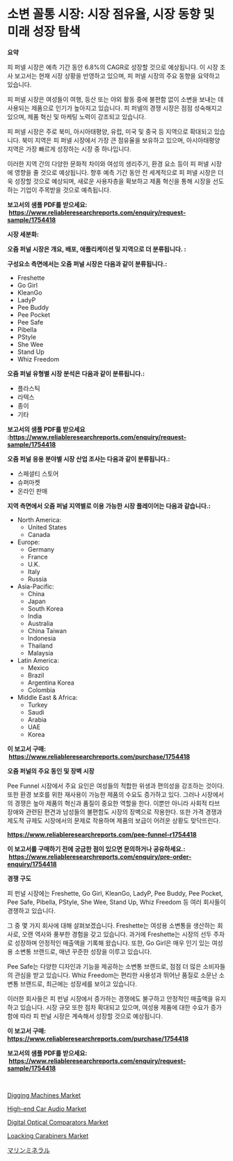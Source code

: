 <p><h1>소변 꼴통 시장: 시장 점유율, 시장 동향 및 미래 성장 탐색</h1></p><p><strong>요약</strong></p>
<p><p>피 퍼넬 시장은 예측 기간 동안 6.8%의 CAGR로 성장할 것으로 예상됩니다. 이 시장 조사 보고서는 현재 시장 상황을 반영하고 있으며, 피 퍼넬 시장의 주요 동향을 요약하고 있습니다. </p><p>피 퍼넬 시장은 여성들이 여행, 등산 또는 야외 활동 중에 불편함 없이 소변을 보내는 데 사용되는 제품으로 인기가 높아지고 있습니다. 피 퍼넬의 경쟁 시장은 점점 성숙해지고 있으며, 제품 혁신 및 마케팅 노력이 강조되고 있습니다.</p><p>피 퍼넬 시장은 주로 북미, 아시아태평양, 유럽, 미국 및 중국 등 지역으로 확대되고 있습니다. 북미 지역은 피 퍼넬 시장에서 가장 큰 점유율을 보유하고 있으며, 아시아태평양 지역은 가장 빠르게 성장하는 시장 중 하나입니다.</p><p>이러한 지역 간의 다양한 문화적 차이와 여성의 생리주기, 환경 요소 등이 피 퍼넬 시장에 영향을 줄 것으로 예상됩니다. 향후 예측 기간 동안 전 세계적으로 피 퍼넬 시장은 더욱 성장할 것으로 예상되며, 새로운 사용자층을 확보하고 제품 혁신을 통해 시장을 선도하는 기업이 주목받을 것으로 예측됩니다.</p></p>
<p><strong>보고서의 샘플 PDF를 받으세요: &nbsp;<a href="https://www.reliableresearchreports.com/enquiry/request-sample/1754418">https://www.reliableresearchreports.com/enquiry/request-sample/1754418</a></strong></p>
<p><strong>시장 세분화:</strong></p>
<p><strong> 오줌 퍼널 시장은 개요, 배포, 애플리케이션 및 지역으로 더 분류됩니다. :</strong></p>
<p><strong>구성요소 측면에서는 오줌 퍼널 시장은 다음과 같이 분류됩니다.:</strong></p>
<p><ul><li>Freshette</li><li>Go Girl</li><li>KleanGo</li><li>LadyP</li><li>Pee Buddy</li><li>Pee Pocket</li><li>Pee Safe</li><li>Pibella</li><li>PStyle</li><li>She Wee</li><li>Stand Up</li><li>Whiz Freedom</li></ul></p>
<p><strong> 오줌 퍼널 유형별 시장 분석은 다음과 같이 분류됩니다.:</strong></p>
<p><ul><li>플라스틱</li><li>라텍스</li><li>종이</li><li>기타</li></ul></p>
<p><strong>보고서의 샘플 PDF를 받으세요 :<a href="https://www.reliableresearchreports.com/enquiry/request-sample/1754418">https://www.reliableresearchreports.com/enquiry/request-sample/1754418</a></strong></p>
<p><strong> 오줌 퍼널 응용 분야별 시장 산업 조사는 다음과 같이 분류됩니다.:</strong></p>
<p><ul><li>스페셜티 스토어</li><li>슈퍼마켓</li><li>온라인 판매</li></ul></p>
<p><strong>지역 측면에서 오줌 퍼널 지역별로 이용 가능한 시장 플레이어는 다음과 같습니다.:</strong></p>
<p><ul>
    <li>
        North America:
        <ul>
            <li>United States</li>
            <li>Canada</li>
        </ul>
    </li>
    <li>
        Europe:
        <ul>
            <li>Germany</li>
            <li>France</li>
            <li>U.K.</li>
            <li>Italy</li>
            <li>Russia</li>
        </ul>
    </li>
    <li>
        Asia-Pacific:
        <ul>
            <li>China</li>
            <li>Japan</li>
            <li>South Korea</li>
            <li>India</li>
            <li>Australia</li>
            <li>China Taiwan</li>
            <li>Indonesia</li>
            <li>Thailand</li>
            <li>Malaysia</li>
        </ul>
    </li>
    <li>
        Latin America:
        <ul>
            <li>Mexico</li>
            <li>Brazil</li>
            <li>Argentina Korea</li>
            <li>Colombia</li>
        </ul>
    </li>
    <li>
        Middle East & Africa:
        <ul>
            <li>Turkey</li>
            <li>Saudi</li>
            <li>Arabia</li>
            <li>UAE</li>
            <li>Korea</li>
        </ul>
    </li>
    </ul></p>
<p><strong>이 보고서 구매: &nbsp;<a href="https://www.reliableresearchreports.com/purchase/1754418">https://www.reliableresearchreports.com/purchase/1754418</a></strong></p>
<p><strong>오줌 퍼널의 주요 동인 및 장벽 시장</strong></p>
<p><p>Pee Funnel 시장에서 주요 요인은 여성들의 적합한 위생과 편의성을 강조하는 것이다. 또한 환경 보호를 위한 재사용이 가능한 제품의 수요도 증가하고 있다. 그러나 시장에서의 경쟁은 높아 제품의 혁신과 품질이 중요한 역할을 한다. 이뿐만 아니라 사회적 타브 장애와 관련된 편견과 남성들의 불편함도 시장의 장벽으로 작용한다. 또한 가격 경쟁과 제도적 규제도 시장에서의 문제로 작용하며 제품의 보급이 어려운 상황도 맞닥뜨린다.</p></p>
<p><strong><a href="https://www.reliableresearchreports.com/pee-funnel-r1754418">https://www.reliableresearchreports.com/pee-funnel-r1754418</a></strong></p>
<p><strong>이 보고서를 구매하기 전에 궁금한 점이 있으면 문의하거나 공유하세요.: &nbsp;<a href="https://www.reliableresearchreports.com/enquiry/pre-order-enquiry/1754418">https://www.reliableresearchreports.com/enquiry/pre-order-enquiry/1754418</a></strong></p>
<p><strong>경쟁 구도</strong></p>
<p><p>피 펀널 시장에는 Freshette, Go Girl, KleanGo, LadyP, Pee Buddy, Pee Pocket, Pee Safe, Pibella, PStyle, She Wee, Stand Up, Whiz Freedom 등 여러 회사들이 경쟁하고 있습니다.</p><p>그 중 몇 가지 회사에 대해 살펴보겠습니다. Freshette는 여성용 소변통을 생산하는 회사로, 오랜 역사와 풍부한 경험을 갖고 있습니다. 과거에 Freshette는 시장의 선두 주자로 성장하며 안정적인 매출액을 기록해 왔습니다. 또한, Go Girl은 매우 인기 있는 여성용 소변통 브랜드로, 매년 꾸준한 성장을 이루고 있습니다. </p><p>Pee Safe는 다양한 디자인과 기능을 제공하는 소변통 브랜드로, 점점 더 많은 소비자들의 관심을 받고 있습니다. Whiz Freedom는 편리한 사용성과 뛰어난 품질로 소문난 소변통 브랜드로, 최근에는 성장세를 보이고 있습니다.</p><p>이러한 회사들은 피 펀널 시장에서 증가하는 경쟁에도 불구하고 안정적인 매출액을 유지하고 있습니다. 시장 규모 또한 점차 확대되고 있으며, 여성용 제품에 대한 수요가 증가함에 따라 피 펀널 시장은 계속해서 성장할 것으로 예상됩니다.</p></p>
<p><strong>이 보고서 구매: &nbsp; <a href="https://www.reliableresearchreports.com/purchase/1754418">https://www.reliableresearchreports.com/purchase/1754418</a></strong></p>
<p><strong>보고서의 샘플 PDF를 받으세요: &nbsp;<a href="https://www.reliableresearchreports.com/enquiry/request-sample/1754418">https://www.reliableresearchreports.com/enquiry/request-sample/1754418</a></strong><strong></strong></p>
<p>&nbsp;</p>
<p><p><a href="https://github.com/biheemgalvinlouises6hokrh3h/Market-Research-Report-List-2/blob/main/digging-machines-market.md">Digging Machines Market</a></p><p><a href="https://www.linkedin.com/pulse/high-end-car-audio-market-size-reflecting-forecast-till-9yngf?trackingId=zdcNWvNgGuBtdVcd7t64vw%3D%3D">High-end Car Audio Market</a></p><p><a href="https://github.com/guneycigdem35/Market-Research-Report-List-2/blob/main/digital-optical-comparators-market.md">Digital Optical Comparators Market</a></p><p><a href="https://www.linkedin.com/pulse/loacking-carabiners-market-size-outlook-forecast-2024-2031-qhcge?trackingId=vSj3ViOFMSJljMvZfzM5fg%3D%3D">Loacking Carabiners Market</a></p><p><a href="https://github.com/zoetazuur/Market-Research-Report-List-1/blob/main/887152727847.md">マリンミネラル</a></p></p>